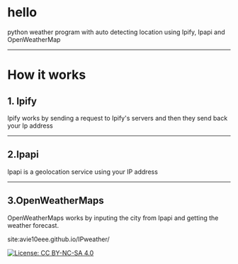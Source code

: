 <h1>hello</h1>


<p>python weather program with auto detecting location using Ipify, Ipapi and OpenWeatherMap</p>
<hr />
<h1> How it works</h1>
<h2> 1. Ipify</h2>
<p>Ipify works by sending a request to Ipify's servers and then they send back your Ip address<p/>
<hr />
<h2> 2.Ipapi </h2>
<p>Ipapi is a geolocation service using your IP address</p>
<hr />
<h2>3.OpenWeatherMaps</h2>
<p> OpenWeatherMaps works by inputing the city from Ipapi and getting the weather forecast.</p>

site:avie10eee.github.io/IPweather/




[![License: CC BY-NC-SA 4.0](https://licensebuttons.net/l/by-nc-sa/4.0/80x15.png)](https://creativecommons.org/licenses/by-nc-sa/4.0/)
